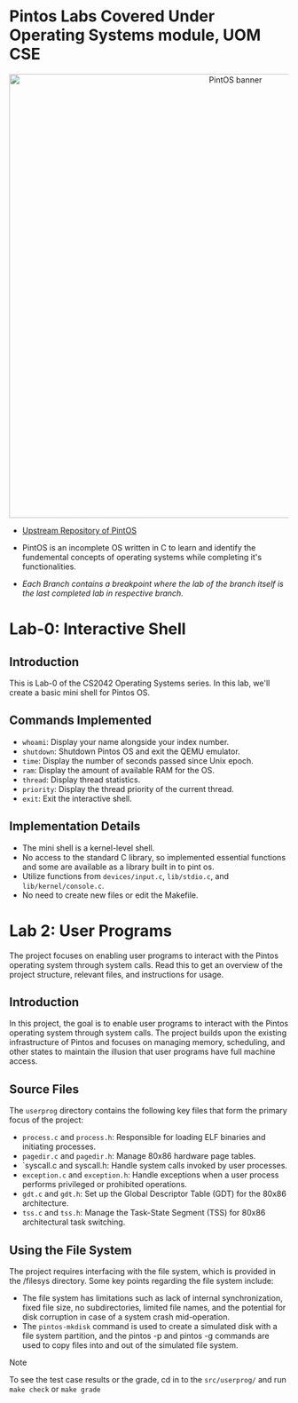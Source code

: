 # Pintos Labs Covered Under Operating Systems module, UOM CSE
<p align="center">
    <picture>
      <source 
        srcset="https://github.com/Chathura-De-Silva/Pint-OS-Labs/blob/master/Banner.png"
        media="(prefers-color-scheme: dark)"
      />
      <img 
        src="https://github.com/Chathura-De-Silva/Pint-OS-Labs/blob/master/Banner.png" 
        alt="PintOS banner"
        width="800"
       />
    </picture>
  </p>

*  [Upstream Repository of PintOS](https://github.com/jhu-cs318/pintos.git)

*  PintOS is an incomplete OS written in C to learn and identify the fundemental concepts of operating systems while completing it's functionalities.
*  _Each Branch contains a breakpoint where the lab of the branch itself is the last completed lab in respective branch._
# Lab-0: Interactive Shell

## Introduction

This is Lab-0 of the CS2042 Operating Systems series. In this lab, we'll create a basic mini shell for Pintos OS.

## Commands Implemented

- `whoami`: Display your name alongside your index number.
- `shutdown`: Shutdown Pintos OS and exit the QEMU emulator.
- `time`: Display the number of seconds passed since Unix epoch.
- `ram`: Display the amount of available RAM for the OS.
- `thread`: Display thread statistics.
- `priority`: Display the thread priority of the current thread.
- `exit`: Exit the interactive shell.

## Implementation Details

- The mini shell is a kernel-level shell.
- No access to the standard C library, so implemented essential functions and some are available as a library built in to pint os.
- Utilize functions from `devices/input.c`, `lib/stdio.c`, and `lib/kernel/console.c`.
- No need to create new files or edit the Makefile.
  
# Lab 2: User Programs

The project focuses on enabling user programs to interact with the Pintos operating system through system calls. Read this to get an overview of the project structure, relevant files, and instructions for usage.

## Introduction

In this project, the goal is to enable user programs to interact with the Pintos operating system through system calls. The project builds upon the existing infrastructure of Pintos and focuses on managing memory, scheduling, and other states to maintain the illusion that user programs have full machine access.

## Source Files

The `userprog` directory contains the following key files that form the primary focus of the project:

* `process.c` and `process.h`: Responsible for loading ELF binaries and initiating processes.
* `pagedir.c` and `pagedir.h`: Manage 80x86 hardware page tables.
* `syscall.c and syscall.h: Handle system calls invoked by user processes.
* `exception.c` and `exception.h`: Handle exceptions when a user process performs privileged or prohibited operations.
* `gdt.c` and `gdt.h`: Set up the Global Descriptor Table (GDT) for the 80x86 architecture.
* `tss.c` and `tss.h`: Manage the Task-State Segment (TSS) for 80x86 architectural task switching.

## Using the File System

The project requires interfacing with the file system, which is provided in the /filesys directory. Some key points regarding the file system include:

* The file system has limitations such as lack of internal synchronization, fixed file size, no subdirectories, limited file names, and the potential for disk corruption in case of a system crash mid-operation.
* The `pintos-mkdisk` command is used to create a simulated disk with a file system partition, and the pintos -p and pintos -g commands are used to copy files into and out of the simulated file system.

> [!NOTE]
> To see the test case results or the grade, cd in to the `src/userprog/` and run `make check` or `make grade`
 
